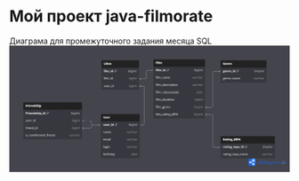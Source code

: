 # Мой проект java-filmorate
Диаграма для промежуточного задания месяца SQL
![filmorate_diagram](/src/main/resources/filmrate_dbdiagram.png)